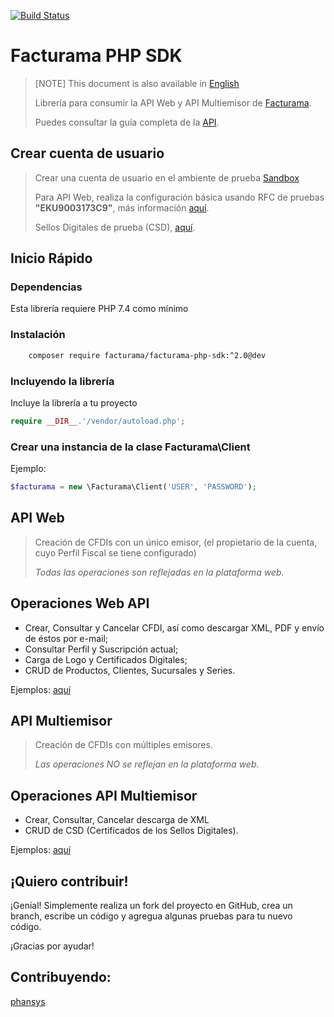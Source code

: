 
[![Build Status](https://travis-ci.org/Facturama/facturama-php-sdk.svg?branch=master)](https://travis-ci.org/Facturama/facturama-php-sdk)

# Facturama PHP SDK 

>[NOTE] This document is also available in [English]
>
>Librería para consumir la API Web y API Multiemisor de [Facturama](https://api.facturama.mx/).
>
>Puedes consultar la guía completa de la [API](https://apisandbox.facturama.mx/guias).

## Crear cuenta de usuario

> Crear una cuenta de usuario en el ambiente de prueba [Sandbox](https://dev.facturama.mx/api/login) 
>
> Para API Web, realiza la configuración básica usando RFC de pruebas **"EKU9003173C9"**, más información [aquí](https://apisandbox.facturama.mx/guias/perfil-fiscal).
>
> Sellos Digitales de prueba (CSD), [aquí](https://apisandbox.facturama.mx/guias/conocimientos/sellos-digitales-pruebas). 

## Inicio Rápido

### Dependencias

Esta librería requiere PHP 7.4 como mínimo

### Instalación

```sh
    composer require facturama/facturama-php-sdk:^2.0@dev
```

### Incluyendo la librería

Incluye la librería a tu proyecto
```php
require __DIR__.'/vendor/autoload.php';
```
### Crear una instancia de la clase Facturama\Client
Ejemplo:
```php
$facturama = new \Facturama\Client('USER', 'PASSWORD');
```
## API Web

> Creación de CFDIs con un único emisor, (el propietario de la cuenta, cuyo Perfil Fiscal se tiene configurado)
> 
> *Todas las operaciones son reflejadas en la plataforma web.*

## Operaciones Web API


- Crear, Consultar y Cancelar CFDI, así como descargar XML, PDF y envío de
  éstos por e-mail;
- Consultar Perfil y Suscripción actual;
- Carga de Logo y Certificados Digitales;
- CRUD de Productos, Clientes, Sucursales y Series.

Ejemplos: [aquí](https://github.com/Facturama/facturama-php-sdk/wiki/API-Web)


## API Multiemisor

> Creación de CFDIs con múltiples emisores.
>
> *Las operaciones NO se reflejan en la plataforma web.*

## Operaciones API Multiemisor

- Crear, Consultar, Cancelar descarga de XML
- CRUD de CSD (Certificados de los Sellos Digitales).

Ejemplos: [aquí](https://github.com/Facturama/facturama-php-sdk/wiki/API-Multiemisor)


## ¡Quiero contribuir!

¡Genial! Simplemente realiza un fork del proyecto en GitHub, crea un branch, escribe un código y agregua algunas pruebas para tu nuevo código.

¡Gracias por ayudar!
## Contribuyendo:
[phansys](https://github.com/phansys)

[English]: ./README-en.md
[ejemplos]: ./examples/
